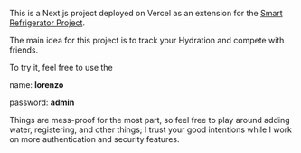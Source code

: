 This is a Next.js project deployed on Vercel as an extension for the [Smart Refrigerator Project](https://github.com/loty2019/RefrigeratorWaterDispenser).

The main idea for this project is to track your Hydration and compete with friends.

To try it, feel free to use the 


name: **lorenzo** 

password: **admin**

Things are mess-proof for the most part, so feel free to play around adding water, registering, and other things; I trust your good intentions while I work on more authentication and security features.

